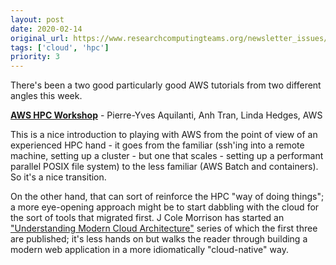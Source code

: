 ```yaml
---
layout: post
date: 2020-02-14
original_url: https://www.researchcomputingteams.org/newsletter_issues/0006
tags: ['cloud', 'hpc']
priority: 3
---
```


<!-- markdownlint-disable MD033 -->
<!-- markdownlint-disable MD041 -->
<!-- markdownlint-disable MD049 -->

There's been a two good particularly good AWS tutorials from two different angles this week.

**[AWS HPC Workshop](https://www.hpcworkshops.com)** - Pierre-Yves Aquilanti, Anh Tran, Linda Hedges, AWS <br>

This is a nice introduction to playing with AWS from the point of view of an experienced HPC hand - it goes from the familiar (ssh'ing into a remote machine, setting up a cluster - but one that scales - setting up a performant parallel POSIX file system) to the less familiar (AWS Batch and containers).  So it's a nice transition.

On the other hand, that can sort of reinforce the HPC "way of doing things"; a more eye-opening approach might be to start dabbling with the cloud for the sort of tools that migrated first.  J Cole Morrison has started an ["Understanding Modern Cloud Architecture"]( https://start.jcolemorrison.com/understanding-modern-cloud-architecture-on-aws-a-concepts-series/) series of which the first three are published; it's less hands on but walks the reader through building a modern web application in a more idiomatically "cloud-native" way.
